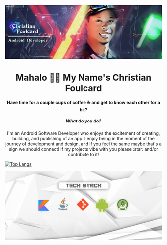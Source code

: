 ![Banner](https://github.com/Cfoulcard/Cfoulcard/blob/main/githubbanner.png)
--
<h1 align="center">Mahalo 👋🏽 My Name's Christian Foulcard</h1>
<h4 align="center">Have time for a couple cups of coffee ☕ and get to know each other for a bit?</h4>


 <h5 align="center">What do you do?</h5>
 <p align="center">
I'm an Android Software Developer who enjoys the excitement of creating, building, and publishing of an app. I enjoy being in the moment of the journey of development and design, and if you feel the same maybe that's a sign we should connect! If my projects vibe with you please :star: and/or contribute to it!
 </p>

[![Top Langs](https://github-readme-stats.vercel.app/api/top-langs/?username=cfoulcard)](https://github.com/anuraghazra/github-readme-stats)

  <img src="https://github.com/Cfoulcard/Cfoulcard/blob/main/githubbanner4.png">


<!---
Cfoulcard/Cfoulcard is a ✨ special ✨ repository because its `README.md` (this file) appears on your GitHub profile.
You can click the Preview link to take a look at your changes.
--->
